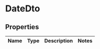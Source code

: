 
# DateDto

## Properties
Name | Type | Description | Notes
------------ | ------------- | ------------- | -------------



